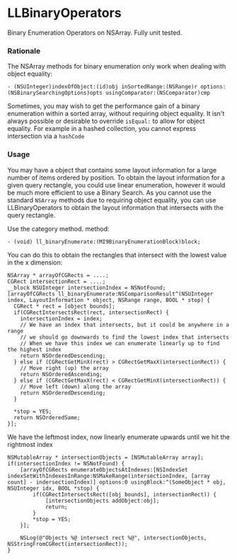 LLBinaryOperators
=================

Binary Enumeration Operators on NSArray. Fully unit tested.

### Rationale
The NSArray methods for binary enumeration only work when dealing with object equality:

```
- (NSUInteger)indexOfObject:(id)obj inSortedRange:(NSRange)r options:(NSBinarySearchingOptions)opts usingComparator:(NSComparator)cmp
```

Sometimes, you may wish to get the performance gain of a binary enumeration within a sorted array, without requiring object equality. It isn't always possible or desirable to override ``isEqual:`` to allow for object equality. For example in a hashed collection, you cannot express intersection via a ``hashCode``

### Usage

You may have a object that contains some layout information for a large number of items ordered by position. To obtain the layout information for a given query rectangle, you could use linear enumeration, however it would be much more efficient to use a Binary Search. As you cannot use the standard ``NSArray`` methods due to requiring object equality, you can use LLBinaryOperators to obtain the layout information that intersects with the query rectangle.

Use the category method. method:
```
- (void) ll_binaryEnumerate:(MI9BinaryEnumerationBlock)block;
```

You can do this to obtain the rectangles that intersect with the lowest value in the x dimension:
```
NSArray * arrayOfCGRects = ....;
CGRect intersectionRect = ....;
__block NSUInteger intersectionIndex = NSNotFound;
[arrayOfCGRects ll_binaryEnumerate:NSComparisonResult^(NSUInteger index, LayoutInformation * object, NSRange range, BOOL * stop) {
  CGRect * rect = [object bounds];
  if(CGRectIntersectsRect(rect, intersectionRect) {
    intersectionIndex = index;
    // We have an index that intersects, but it could be anywhere in a range
    // we should go downwards to find the lowest index that intersects
    // When we have this index we can enumerate linearly up to find the highest index
    return NSOrderedDescending;
  } else if (CGRectGetMinX(rect) > CGRectGetMaxX(intersectionRect)) {
    // Move right (up) the array
    return NSOrderedAscending;
  } else if (CGRectGetMaxX(rect) < CGRectGetMinX(intersectionRect)) {
    // Move left (down) along the array
    return NSOrderedDescending;
  }
  
  *stop = YES;
  return NSOrderedSame;
}];
```

We have the leftmost index, now linearly enumerate upwards until we hit the rightmost index
```
NSMutableArray * intersectionObjects = [NSMutableArray array];
if(intersectionIndex != NSNotFound) {
    [arrayOfCGRects enumerateObjectsAtIndexes:[NSIndexSet indexSetWithIndexesInRange:NSMakeRange(intersectionIndex, [array count] - indersectionIndex)] options:0 usingBlock:^(SomeObject * obj, NSUInteger idx, BOOL *stop) {
        if(CGRectIntersectsRect([obj bounds], intersectionRect)) {
            [intersectionObjects addObject:obj];
            return;
        }
        *stop = YES;
    }];
    
    NSLog(@"Objects %@ intersect rect %@", intersectionObjects, NSStringFromCGRect(intersectionRect));
}
```
